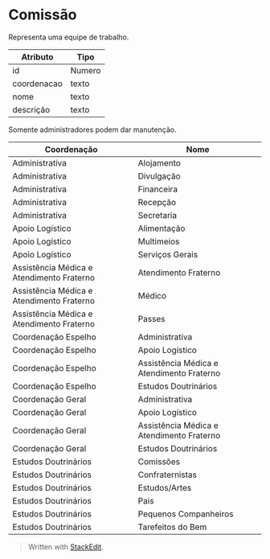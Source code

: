 <h1 id="comissão">Comissão</h1>
<p>Representa uma equipe de trabalho.</p>

<table>
<thead>
<tr>
<th>Atributo</th>
<th>Tipo</th>
</tr>
</thead>
<tbody>
<tr>
<td>id</td>
<td>Numero</td>
</tr>
<tr>
<td>coordenacao</td>
<td>texto</td>
</tr>
<tr>
<td>nome</td>
<td>texto</td>
</tr>
<tr>
<td>descrição</td>
<td>texto</td>
</tr>
</tbody>
</table><p>Somente administradores podem dar manutenção.</p>

|Coordenação|Nome|
|--|--|
|Administrativa|Alojamento|
|Administrativa|Divulgação|
|Administrativa|Financeira|
|Administrativa|Recepção|
|Administrativa|Secretaria|
|Apoio Logístico|Alimentação|
|Apoio Logístico|Multimeios|
|Apoio Logístico|Serviços Gerais|
|Assistência Médica e Atendimento Fraterno|Atendimento Fraterno|
|Assistência Médica e Atendimento Fraterno|Médico|
|Assistência Médica e Atendimento Fraterno|Passes|
|Coordenação Espelho|Administrativa|
|Coordenação Espelho|Apoio Logístico|
|Coordenação Espelho|Assistência Médica e Atendimento Fraterno|
|Coordenação Espelho|Estudos Doutrinários|
|Coordenação Geral|Administrativa|
|Coordenação Geral|Apoio Logístico|
|Coordenação Geral|Assistência Médica e Atendimento Fraterno|
|Coordenação Geral|Estudos Doutrinários|
|Estudos Doutrinários|Comissões|
|Estudos Doutrinários|Confraternistas|
|Estudos Doutrinários|Estudos/Artes|
|Estudos Doutrinários|Pais|
|Estudos Doutrinários|Pequenos Companheiros|
|Estudos Doutrinários|Tarefeitos do Bem|

<blockquote>
<p>Written with <a href="https://stackedit.io/">StackEdit</a>.</p>
</blockquote>

